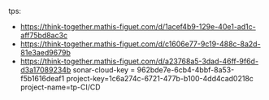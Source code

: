 tps: 
- https://think-together.mathis-figuet.com/d/1acef4b9-129e-40e1-ad1c-aff75bd8ac3c
- https://think-together.mathis-figuet.com/d/c1606e77-9c19-488c-8a2d-81e3aed9679b
- https://think-together.mathis-figuet.com/d/a23768a5-3dad-46ff-9f6d-d3a17089234b
sonar-cloud-key = 962bde7e-6cb4-4bbf-8a53-f5b1616deaf1
project-key=1c6a274c-6721-477b-b100-4dd4cad0218c
project-name=tp-CI/CD